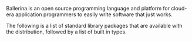 Ballerina is an open source programming language and platform for cloud-era application programmers to easily write software that just works.

The following is a list of standard library packages that are available with the distribution, followed by a list of built in types.
